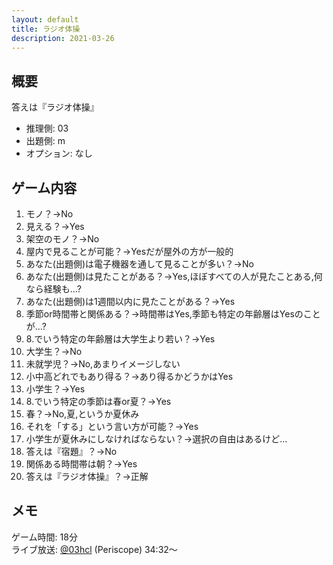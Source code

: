 ```yaml
---
layout: default
title: ラジオ体操
description: 2021-03-26
---
```


## 概要

答えは『ラジオ体操』

- 推理側: 03
- 出題側: m
- オプション: なし

## ゲーム内容

1. モノ？→No
2. 見える？→Yes
3. 架空のモノ？→No
4. 屋内で見ることが可能？→Yesだが屋外の方が一般的
5. あなた(出題側)は電子機器を通して見ることが多い？→No
6. あなた(出題側)は見たことがある？→Yes,ほぼすべての人が見たことある,何なら経験も…?
7. あなた(出題側)は1週間以内に見たことがある？→Yes
8. 季節or時間帯と関係ある？→時間帯はYes,季節も特定の年齢層はYesのことが…?
9. 8.でいう特定の年齢層は大学生より若い？→Yes
10. 大学生？→No
11. 未就学児？→No,あまりイメージしない
12. 小中高どれでもあり得る？→あり得るかどうかはYes
13. 小学生？→Yes
14. 8.でいう特定の季節は春or夏？→Yes
15. 春？→No,夏,というか夏休み
16. それを「する」という言い方が可能？→Yes
17. 小学生が夏休みにしなければならない？→選択の自由はあるけど…
18. 答えは『宿題』？→No
19. 関係ある時間帯は朝？→Yes
20. 答えは『ラジオ体操』？→正解

## メモ

ゲーム時間: 18分  
ライブ放送: [@03hcl](https://www.periscope.tv/03hcl/1OwGWVEmXjkKQ?t=34m32s) (Periscope) 34:32～
